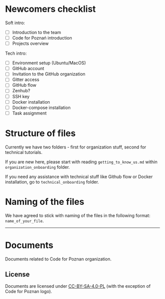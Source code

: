 # Newcomers checklist

Soft intro:

- [ ] Introduction to the team
- [ ] Code for Poznań introduction
- [ ] Projects overview

Tech intro:

- [ ] Environment setup (Ubuntu/MacOS)
- [ ] GitHub account
- [ ] Invitation to the GitHub organization
- [ ] Gitter access
- [ ] GitHub flow
- [ ] Zenhub?
- [ ] SSH key
- [ ] Docker installation
- [ ] Docker-compose installation
- [ ] Task assignment

# Structure of files

Currently we have two folders - first for organization stuff, second for technical tutorials.

If you are new here, please start with reading `getting_to_know_us.md` within `organization_onboarding` folder.

If you need any assistance with technical stuff like Github flow or Docker installation, go to `technical_onboarding` folder.

# Naming of the files

We have agreed to stick with naming of the files in the following format: `name_of_your_file`.

---

# Documents

Documents related to Code for Poznan organization.

## License

Documents are licensed under [CC-BY-SA-4.0-PL](https://creativecommons.org/licenses/by-sa/4.0/deed.pl) (with the exception of Code for Poznan logo).
